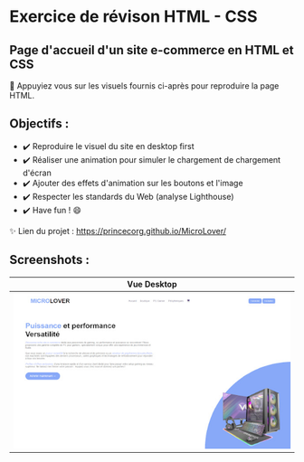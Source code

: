 # Exercice de révison HTML - CSS
## Page d'accueil d'un site e-commerce en HTML et CSS
:memo: Appuyiez vous sur les visuels fournis ci-après pour reproduire la page HTML.
## Objectifs :
-  :heavy_check_mark:	Reproduire le visuel du site en desktop first
-  :heavy_check_mark:	Réaliser une animation pour simuler le chargement de chargement d'écran 
-  :heavy_check_mark:	Ajouter des effets d'animation sur les boutons et l'image
-  :heavy_check_mark:	Respecter les standards du Web (analyse Lighthouse)
-  :heavy_check_mark:	Have fun ! :smile:

:sparkles: Lien du projet : https://princecorg.github.io/MicroLover/

## Screenshots :
| Vue Desktop  |
|-----------|
| <img alt="screenshot01 : desktop view" src="images/bureau.jpg" width="626"> |
